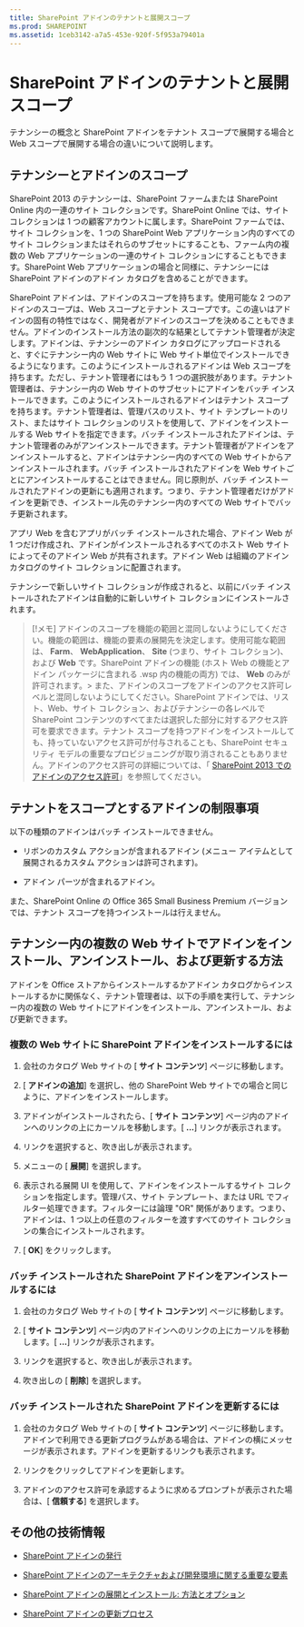 ```yaml
---
title: SharePoint アドインのテナントと展開スコープ
ms.prod: SHAREPOINT
ms.assetid: 1ceb3142-a7a5-453e-920f-5f953a79401a
---
```



# SharePoint アドインのテナントと展開スコープ
 テナンシーの概念と SharePoint アドインをテナント スコープで展開する場合と Web スコープで展開する場合の違いについて説明します。
## テナンシーとアドインのスコープ
<a name="AppScope"> </a>

SharePoint 2013 のテナンシーは、SharePoint ファームまたは SharePoint Online 内の一連のサイト コレクションです。SharePoint Online では、サイト コレクションは 1 つの顧客アカウントに属します。SharePoint ファームでは、サイト コレクションを、1 つの SharePoint Web アプリケーション内のすべてのサイト コレクションまたはそれらのサブセットにすることも、ファーム内の複数の Web アプリケーションの一連のサイト コレクションにすることもできます。SharePoint Web アプリケーションの場合と同様に、テナンシーには SharePoint アドインのアドイン カタログを含めることができます。
  
    
    
SharePoint アドインは、アドインのスコープを持ちます。使用可能な 2 つのアドインのスコープは、Web スコープとテナント スコープです。この違いはアドインの固有の特性ではなく、開発者がアドインのスコープを決めることもできません。アドインのインストール方法の副次的な結果としてテナント管理者が決定します。アドインは、テナンシーのアドイン カタログにアップロードされると、すぐにテナンシー内の Web サイトに Web サイト単位でインストールできるようになります。このようにインストールされるアドインは Web スコープを持ちます。ただし、テナント管理者にはもう 1 つの選択肢があります。テナント管理者は、テナンシー内の Web サイトのサブセットにアドインをバッチ インストールできます。このようにインストールされるアドインはテナント スコープを持ちます。テナント管理者は、管理パスのリスト、サイト テンプレートのリスト、またはサイト コレクションのリストを使用して、アドインをインストールする Web サイトを指定できます。バッチ インストールされたアドインは、テナント管理者のみがアンインストールできます。テナント管理者がアドインをアンインストールすると、アドインはテナンシー内のすべての Web サイトからアンインストールされます。バッチ インストールされたアドインを Web サイトごとにアンインストールすることはできません。同じ原則が、バッチ インストールされたアドインの更新にも適用されます。つまり、テナント管理者だけがアドインを更新でき、インストール先のテナンシー内のすべての Web サイトでバッチ更新されます。
  
    
    
アプリ Web を含むアプリがバッチ インストールされた場合、アドイン Web が 1 つだけ作成され、アドインがインストールされるすべてのホスト Web サイトによってそのアドイン Web が共有されます。アドイン Web は組織のアドイン カタログのサイト コレクションに配置されます。
  
    
    
テナンシーで新しいサイト コレクションが作成されると、以前にバッチ インストールされたアドインは自動的に新しいサイト コレクションにインストールされます。
  
    
    

> [!メモ]
> アドインのスコープを機能の範囲と混同しないようにしてください。機能の範囲は、機能の要素の展開先を決定します。使用可能な範囲は、 **Farm**、 **WebApplication**、 **Site** (つまり、サイト コレクション)、および **Web** です。SharePoint アドインの機能 (ホスト Web の機能とアドイン パッケージに含まれる .wsp 内の機能の両方) では、 **Web** のみが許可されます。> また、アドインのスコープをアドインのアクセス許可レベルと混同しないようにしてください。SharePoint アドインでは、リスト、Web、サイト コレクション、およびテナンシーの各レベルで SharePoint コンテンツのすべてまたは選択した部分に対するアクセス許可を要求できます。テナント スコープを持つアドインをインストールしても、持っていないアクセス許可が付与されることも、SharePoint セキュリティ モデルの重要なプロビジョニングが取り消されることもありません。アドインのアクセス許可の詳細については、「 [SharePoint 2013 でのアドインのアクセス許可](add-in-permissions-in-sharepoint-2013.md)」を参照してください。 
  
    
    


## テナントをスコープとするアドインの制限事項
<a name="Tenant"> </a>

以下の種類のアドインはバッチ インストールできません。
  
    
    

- リボンのカスタム アクションが含まれるアドイン (メニュー アイテムとして展開されるカスタム アクションは許可されます)。
    
  
- アドイン パーツが含まれるアドイン。 
    
  
また、SharePoint Online の Office 365 Small Business Premium バージョンでは、テナント スコープを持つインストールは行えません。
  
    
    

## テナンシー内の複数の Web サイトでアドインをインストール、アンインストール、および更新する方法
<a name="Web"> </a>

アドインを Office ストアからインストールするかアドイン カタログからインストールするかに関係なく、テナント管理者は、以下の手順を実行して、テナンシー内の複数の Web サイトにアドインをインストール、アンインストール、および更新できます。
  
    
    

### 複数の Web サイトに SharePoint アドインをインストールするには


1. 会社のカタログ Web サイトの [ **サイト コンテンツ**] ページに移動します。
    
  
2. [ **アドインの追加**] を選択し、他の SharePoint Web サイトでの場合と同じように、アドインをインストールします。
    
  
3. アドインがインストールされたら、[ **サイト コンテンツ**] ページ内のアドインへのリンクの上にカーソルを移動します。[ **...**] リンクが表示されます。
    
  
4. リンクを選択すると、吹き出しが表示されます。
    
  
5. メニューの [ **展開**] を選択します。
    
  
6. 表示される展開 UI を使用して、アドインをインストールするサイト コレクションを指定します。管理パス、サイト テンプレート、または URL でフィルター処理できます。フィルターには論理 "OR" 関係があります。つまり、アドインは、1 つ以上の任意のフィルターを渡すすべてのサイト コレクションの集合にインストールされます。
    
  
7. [ **OK**] をクリックします。
    
  

### バッチ インストールされた SharePoint アドインをアンインストールするには


1. 会社のカタログ Web サイトの [ **サイト コンテンツ**] ページに移動します。
    
  
2. [ **サイト コンテンツ**] ページ内のアドインへのリンクの上にカーソルを移動します。[ **...**] リンクが表示されます。
    
  
3. リンクを選択すると、吹き出しが表示されます。
    
  
4. 吹き出しの [ **削除**] を選択します。
    
  

### バッチ インストールされた SharePoint アドインを更新するには


1. 会社のカタログ Web サイトの [ **サイト コンテンツ**] ページに移動します。アドインで利用できる更新プログラムがある場合は、アドインの横にメッセージが表示されます。アドインを更新するリンクも表示されます。
    
  
2. リンクをクリックしてアドインを更新します。
    
  
3. アドインのアクセス許可を承認するように求めるプロンプトが表示された場合は、[ **信頼する**] を選択します。
    
  

## その他の技術情報
<a name="SP15tenancies_addlresources"> </a>


-  [SharePoint アドインの発行](publish-sharepoint-add-ins.md)
    
  
-  [SharePoint アドインのアーキテクチャおよび開発環境に関する重要な要素](important-aspects-of-the-sharepoint-add-in-architecture-and-development-landscap.md)
    
  
-  [SharePoint アドインの展開とインストール: 方法とオプション](deploying-and-installing-sharepoint-add-ins-methods-and-options.md)
    
  
-  [SharePoint アドインの更新プロセス](sharepoint-add-ins-update-process.md)
    
  

